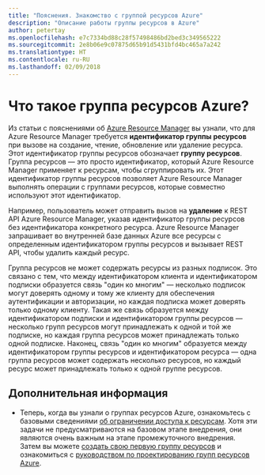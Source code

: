 ```yaml
---
title: "Пояснения. Знакомство с группой ресурсов Azure"
description: "Описание работы группы ресурсов в Azure"
author: petertay
ms.openlocfilehash: e7c7334bd88c28f57498486bd2bed3c349565222
ms.sourcegitcommit: 2e8b06e9c07875d65b91d5431bfd4bc465a7a242
ms.translationtype: HT
ms.contentlocale: ru-RU
ms.lasthandoff: 02/09/2018
---
```

# <a name="what-is-an-azure-resource-group"></a>Что такое группа ресурсов Azure?

Из статьи с пояснениями об [Azure Resource Manager](resource-manager-explainer.md) вы узнали, что для Azure Resource Manager требуется **идентификатор группы ресурсов** при вызове на создание, чтение, обновление или удаление ресурса. Этот идентификатор группы ресурсов обозначает **группу ресурсов**. Группа ресурсов — это просто идентификатор, который Azure Resource Manager применяет к ресурсам, чтобы сгруппировать их. Этот идентификатор группы ресурсов позволяет Azure Resource Manager выполнять операции с группами ресурсов, которые совместно используют этот идентификатор.

Например, пользователь может отправить вызов на **удаление** к REST API Azure Resource Manager, указав идентификатор группы ресурсов без идентификатора конкретного ресурса. Azure Resource Manager запрашивает во внутренней базе данных Azure все ресурсы с определенным идентификатором группы ресурсов и вызывает REST API, чтобы удалить каждый ресурс.

Группа ресурсов не может содержать ресурсы из разных подписок. Это связано с тем, что между идентификатором клиента и идентификатором подписки образуется связь "один ко многим" &mdash; несколько подписок могут доверять одному и тому же клиенту для обеспечения аутентификации и авторизации, но каждая подписка может доверять только одному клиенту. Такая же связь образуется между идентификатором подписки и идентификатором группы ресурсов &mdash; несколько групп ресурсов могут принадлежать к одной и той же подписке, но каждая группа ресурсов может принадлежать только одной подписке. Наконец, связь "один ко многим" образуется между идентификатором группы ресурсов и идентификатором ресурса &mdash; одна группа ресурсов может содержать несколько ресурсов, но каждый ресурс может принадлежать только к одной группе ресурсов.

## <a name="next-steps"></a>Дополнительная информация

* Теперь, когда вы узнали о группах ресурсов Azure, ознакомьтесь с базовыми сведениями [об ограничении доступа к ресурсам](/azure/active-directory/active-directory-understanding-resource-access?toc=/azure/architecture/cloud-adoption-guide/toc.json). Хотя эти задачи не предусматриваются на базовом этапе внедрения, они являются очень важным на этапе промежуточного внедрения. Затем вы можете [создать свою первую группу ресурсов](/azure/azure-resource-manager/resource-group-portal?toc=/azure/architecture/cloud-adoption-guide/toc.json) и ознакомиться с [руководством по проектированию групп ресурсов Azure](resource-group.md).
